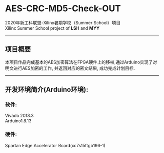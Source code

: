 # AES-CRC-MD5-Check-OUT
2020年新工科联盟-Xilinx暑期学校（Summer School）项目  
Xilinx Summer School project of **LSH** and **MYY**
___
## 项目概要
本项目作品完成基本的AES加密算法在FPGA硬件上的移植,通过Arduino实现了对明文进行AES加密的工作, 并返回对应的密文结果, 成功完成计划目标.
___
## 开发环境简介(Arduino环境):
### 软件:
Vivado 2018.3  
Arduino1.8.13

### 硬件:
Spartan Edge Accelerator Board(xc7s15ftgb196-1)

